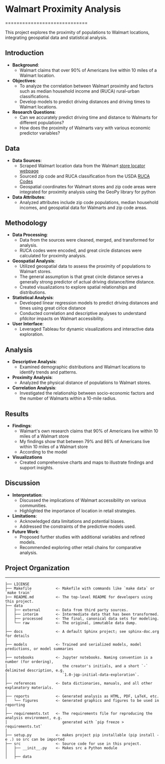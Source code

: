 # Walmart Proximity Analysis
=============================

This project explores the proximity of populations to Walmart locations, integrating geospatial data and statistical analysis.

## Introduction
- **Background**:
    - Walmart claims that over 90% of Americans live within 10 miles of a Walmart location.
- **Objectives**:
    - To analyze the correlation between Walmart proximity and factors such as median household income and (RUCA) rural-urban classifications.
    - Develop models to predict driving distances and driving times to Walmart locations.
- **Research Questions**:
    - Can we accurately predict driving time and distance to Walmarts for different populations?
    - How does the proximity of Walmarts vary with various economic predictor variables?


## Data 
- **Data Sources**:
    - Scraped Walmart location data from the Walmart [store locator webpage](https://www.walmart.com/store-finder)
    - Sourced zip code and RUCA classification from the USDA [RUCA Codes](https://www.ers.usda.gov/data-products/rural-urban-commuting-area-codes/)
    - Geospatial coordinates for Walmart stores and zip code areas were integrated for proximity analysis using the GeoPy library for python
- **Data Attributes**:
    - Analyzed attributes include zip code populations, median household incomes, and geospatial data for Walmarts and zip code areas.

## Methodology
- **Data Processing**:
    - Data from the sources were cleaned, merged, and transformed for analysis.
    - RUCA codes were encoded, and great circle distances were calculated for proximity analysis.
- **Geospatial Analysis**:
    - Utilized geospatial data to assess the proximity of populations to Walmart stores.
    - The general assumption is that great circle distance serves a generally strong predictor of actual driving distance/time distance.
    - Created visualizations to explore spatial relationships and distributions.
- **Statistical Analysis**:
    - Developed linear regression models to predict driving distances and times using great cirlce distance
    - Conducted correlation and descriptive analyses to understand pfdcitor impacts on Walmart accessibility.
- **User Interface**:
    - Leveraged Tableau for dynamic visualizations and interactive data exploration.

## Analysis
- **Descriptive Analysis**:
    - Examined demographic distributions and Walmart locations to identify trends and patterns.
- **Proximity Analysis**:
    - Analyzed the physical distance of populations to Walmart stores.
- **Correlation Analysis**:
    - Investigated the relationship between socio-economic factors and the number of Walmarts within a 10-mile radius.

## Results
- **Findings**:
    - Walmart's own research claims that 90% of Americans live within 10 miles of a Walmart store
    - My findings show that between 79% and 86% of Americans live within 10 miles of a Walmart store
    - According to the model
- **Visualizations**
    - Created comprehensive charts and maps to illustrate findings and support insights.

## Discussion
- **Interpretation**:
    - Discussed the implications of Walmart accessibility on various communities.
    - Highlighted the importance of location in retail strategies.
- **Limitations**:
    - Acknowledged data limitations and potential biases.
    - Addressed the constraints of the predictive models used.
- **Future Work**:
    - Proposed further studies with additional variables and refined models.
    - Recommended exploring other retail chains for comparative analysis.


## Project Organization
------------

    ├── LICENSE
    ├── Makefile           <- Makefile with commands like `make data` or `make train`
    ├── README.md          <- The top-level README for developers using this project.
    ├── data
    │   ├── external       <- Data from third party sources.
    │   ├── interim        <- Intermediate data that has been transformed.
    │   ├── processed      <- The final, canonical data sets for modeling.
    │   └── raw            <- The original, immutable data dump.
    │
    ├── docs               <- A default Sphinx project; see sphinx-doc.org for details
    │
    ├── models             <- Trained and serialized models, model predictions, or model summaries
    │
    ├── notebooks          <- Jupyter notebooks. Naming convention is a number (for ordering),
    │                         the creator's initials, and a short `-` delimited description, e.g.
    │                         `1.0-jqp-initial-data-exploration`.
    │
    ├── references         <- Data dictionaries, manuals, and all other explanatory materials.
    │
    ├── reports            <- Generated analysis as HTML, PDF, LaTeX, etc.
    │   └── figures        <- Generated graphics and figures to be used in reporting
    │
    ├── requirements.txt   <- The requirements file for reproducing the analysis environment, e.g.
    │                         generated with `pip freeze > requirements.txt`
    │
    ├── setup.py           <- makes project pip installable (pip install -e .) so src can be imported
    ├── src                <- Source code for use in this project.
    │   ├── __init__.py    <- Makes src a Python module
    │   │
    │   ├── data
